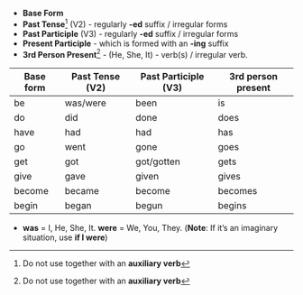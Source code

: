 
- **Base Form** 
- **Past Tense**[^1] (V2) - regularly **-ed** suffix / irregular forms
- **Past Participle** (V3) -  regularly **-ed** suffix / irregular forms
- **Present Participle** - which is formed with an **-ing** suffix
- **3rd Person Present**[^1] - (He, She, It) - verb(s) / irregular verb.

| Base form  | Past Tense (V2) | Past Participle (V3) | 3rd person present  |
| ----------- | ----------- | --- | --- |
| be      | was/were       | been  | is |
| do |	did |	done | does |
| have | had | had | has |
| go | went | gone | goes |
| get | got | got/gotten | gets |
| give | gave | given | gives |
| become | became | become | becomes |
| begin | began | begun | begins |

- **was** = I, He, She, It. **were** = We, You, They. (**Note**: If it’s an imaginary situation, use **if I were**)


[^1]: Do not use together with an **auxiliary verb**

